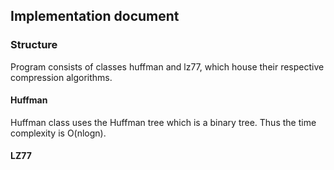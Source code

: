 ## Implementation document

### Structure
Program consists of classes huffman and lz77, which house their respective compression algorithms.

#### Huffman
Huffman class uses the Huffman tree which is a binary tree. Thus the time complexity is O(nlogn).

#### LZ77
